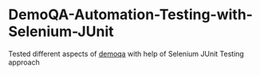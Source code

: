 # DemoQA-Automation-Testing-with-Selenium-JUnit
Tested different aspects of [demoqa](https://demoqa.com) with help of Selenium JUnit Testing approach
